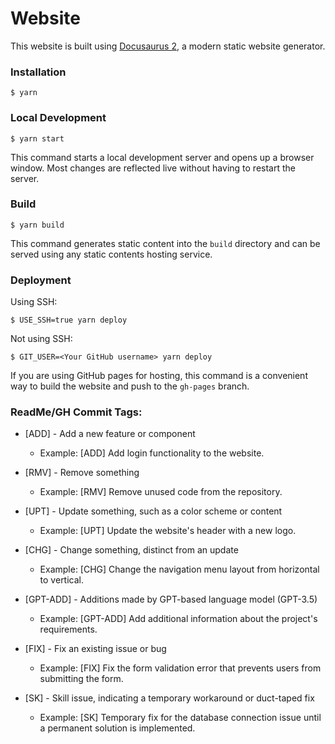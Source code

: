# Website

This website is built using [Docusaurus 2](https://docusaurus.io/), a modern static website generator.

### Installation

```
$ yarn
```

### Local Development

```
$ yarn start
```

This command starts a local development server and opens up a browser window. Most changes are reflected live without having to restart the server.

### Build

```
$ yarn build
```

This command generates static content into the `build` directory and can be served using any static contents hosting service.

### Deployment

Using SSH:

```
$ USE_SSH=true yarn deploy
```

Not using SSH:

```
$ GIT_USER=<Your GitHub username> yarn deploy
```

If you are using GitHub pages for hosting, this command is a convenient way to build the website and push to the `gh-pages` branch.

### ReadMe/GH Commit Tags:

- [ADD] - Add a new feature or component
  - Example: [ADD] Add login functionality to the website.

- [RMV] - Remove something
  - Example: [RMV] Remove unused code from the repository.

- [UPT] - Update something, such as a color scheme or content
  - Example: [UPT] Update the website's header with a new logo.

- [CHG] - Change something, distinct from an update
  - Example: [CHG] Change the navigation menu layout from horizontal to vertical.

- [GPT-ADD] - Additions made by GPT-based language model (GPT-3.5)
  - Example: [GPT-ADD] Add additional information about the project's requirements.

- [FIX] - Fix an existing issue or bug
  - Example: [FIX] Fix the form validation error that prevents users from submitting the form.

- [SK] - Skill issue, indicating a temporary workaround or duct-taped fix
  - Example: [SK] Temporary fix for the database connection issue until a permanent solution is implemented.
